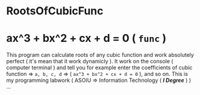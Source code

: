 # RootsOfCubicFunc

  # ax^3 + bx^2 + cx + d = 0 ( `func` )

This program can calculate roots of any cubic function and work absolutely perfect ( it's mean that it work dynamicly ). 
It work on the console ( computer terminal ) and tell you for example enter the coefficients of cubic function => ` a, b, c, d ` =>
( ` ax^3 + bx^2 + cx + d = 0 ` ), and so on. 
  This is my programming labwork ( ASOIU => Information Technology ( ***I Degree*** ) )   ...
